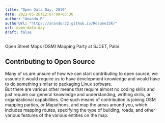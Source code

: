 ```yaml
---
title: "Open Data Day, 2019"
date: 2021-05-26T12:07:00+05:30
author: "Anandu R"
authorUrl: "https://anandur32.github.io/Resume32R/"
url: open-data-day
draft: false
---
```


Open Street Maps (OSM) Mapping Party at SJCET, Palai  

## Contributing to Open Source 
Many of us are unsure of how we can start contributing to open source, we assume it would require us to have development knowledge and would have to do something similar to packaging Linux software.  
But there are various other means that require almost no coding skills and just require our general knowledge and understanding, writting skills, or organizational capabilities. One such means of contribution is joining OSM mapping parties, or Mapathons, and map the areas around you, which includes mapping routes, specifying the type of building, roads, and other various features of the various entities on the map.  
  